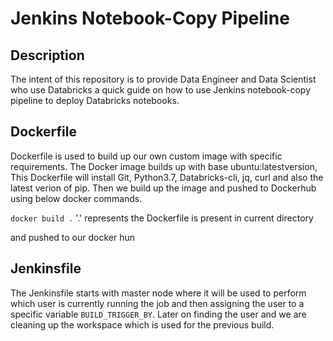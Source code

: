 
# Jenkins Notebook-Copy Pipeline

## Description
              
The intent of this repository is to provide Data Engineer and Data Scientist who use Databricks a quick guide on how to use Jenkins notebook-copy pipeline to deploy Databricks notebooks.

## Dockerfile

Dockerfile is used to build up  our own custom image with specific requirements. The Docker image builds up with base ubuntu:latestversion, This Dockerfile will install Git, Python3.7, Databricks-cli, jq, curl and also the latest verion of pip. Then we build up the image and pushed to Dockerhub using below docker commands.

`docker build .` '.' represents the Dockerfile is present in current directory

and pushed to our docker hun

## Jenkinsfile

The Jenkinsfile starts with master node where it will be used to perform which user is currently running the job and then assigning the user to a specific variable
`BUILD_TRIGGER_BY`.
Later on finding the user and we are cleaning up the workspace which is used for the previous build.



